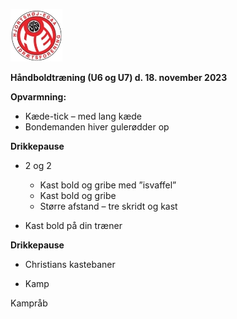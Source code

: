 ﻿![Billedresultat for hei hÃ¥ndbold logo](../Billeder//HEILOGO.jpeg)

**Håndboldtræning (U6 og U7) d. 18. november 2023**

**Opvarmning:**

- Kæde-tick – med lang kæde
- Bondemanden hiver gulerødder op

**Drikkepause**

- 2 og 2 
  - Kast bold og gribe med ”isvaffel”
  - Kast bold og gribe
  - Større afstand – tre skridt og kast

- Kast bold på din træner

**Drikkepause**

- Christians kastebaner

- Kamp 

Kampråb


